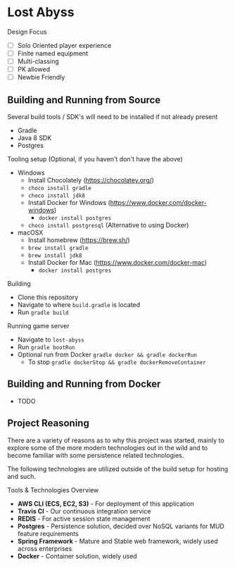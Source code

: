 # Lost Abyss

Design Focus
 - [ ] Solo Oriented player experience
 - [ ] Finite named equipment
 - [ ] Multi-classing
 - [ ] PK allowed
 - [ ] Newbie Friendly

## Building and Running from Source
Several build tools / SDK's will need to be installed if not already present
 - Gradle
 - Java 8 SDK
 - Postgres
 
Tooling setup (Optional, if you haven't don't have the above)
 - Windows
   - Install Chocolately (https://chocolatey.org/)
   - `choco install gradle`
   - `choco install jdk8`
   - Install Docker for Windows (https://www.docker.com/docker-windows)
     - `docker install postgres`
   - `choco install postgresql` (Alternative to using Docker)
 - macOSX
   - Install homebrew (https://brew.sh/)
   - `brew install gradle`
   - `brew install jdk8`
   - Install Docker for Mac (https://www.docker.com/docker-mac)
     - `docker install postgres`

Building
 - Clone this repository
 - Navigate to where `build.gradle` is located
 - Run `gradle build`

Running game server
 - Navigate to `lost-abyss`
 - Run `gradle bootRun`
 - Optional run from Docker `gradle docker && gradle dockerRun`
   - To stop `gradle dockerStop && gradle dockerRemoveContainer`

## Building and Running from Docker
 - TODO

## Project Reasoning

There are a variety of reasons as to why this project was started, mainly to explore
some of the more modern technologies out in the wild and to become familiar with
some persistence related technologies.

The following technologies are utilized outside of the build setup for hosting and such.

Tools & Technologies Overview
 - **AWS CLI (ECS, EC2, S3)** - For deployment of this application
 - **Travis CI** - Our continuous integration service
 - **REDIS** - For active session state management
 - **Postgres** - Persistence solution, decided over NoSQL variants for MUD feature requirements
 - **Spring Framework** - Mature and Stable web framework, widely used across enterprises
 - **Docker** - Container solution, widely used